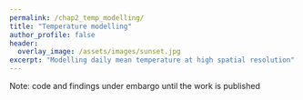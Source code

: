 ```yaml
---
permalink: /chap2_temp_modelling/
title: "Temperature modelling"
author_profile: false
header:
  overlay_image: /assets/images/sunset.jpg
excerpt: "Modelling daily mean temperature at high spatial resolution"
---
```


Note: code and findings under embargo until the work is published
